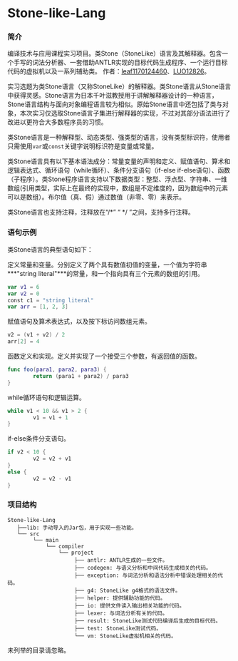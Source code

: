 # Stone-like-Lang

### 简介
编译技术与应用课程实习项目。类Stone（StoneLike）语言及其解释器。包含一个手写的词法分析器、一套借助ANTLR实现的目标代码生成程序、一个运行目标代码的虚拟机以及一系列辅助类。
作者：<a href="https://github.com/leaf1170124460" target="_blank">leaf1170124460</a>、<a href="https://github.com/LUO12826" target="_blank">LUO12826</a>。

实习选题为类Stone语言（又称StoneLike）的解释器。类Stone语言从Stone语言中获得灵感。Stone语言为日本千叶滋教授用于讲解解释器设计的一种语言，Stone语言结构与面向对象编程语言较为相似。原始Stone语言中还包括了类与对象，本次实习仅选取Stone语言子集进行解释器的实现，不过对其部分语法进行了改进以更符合大多数程序员的习惯。

类Stone语言是一种解释型、动态类型、强类型的语言，没有类型标识符，使用者只需使用`var`或`const`关键字说明标识符是变量或常量。

类Stone语言具有以下基本语法成分：常量变量的声明和定义、赋值语句、算术和逻辑表达式、循环语句（while循环）、条件分支语句（if-else if-else语句）、函数（子程序）。类Stone程序语言支持以下数据类型：整型、浮点型、字符串、一维数组(引用类型，实际上在最终的实现中，数组是不定维度的，因为数组中的元素可以是数组）。布尔值（真、假）通过数值（非零、零）来表示。

类Stone语言也支持注释，注释放在“/*” “ */ ”之间，支持多行注释。



### 语句示例

类Stone语言的典型语句如下：

定义常量和变量。分别定义了两个具有数值初值的变量，一个值为字符串***"string literal"***的常量，和一个指向具有三个元素的数组的引用。

```swift
var v1 = 6
var v2 = 0
const c1 = "string literal"
var arr = [1, 2, 3]
```

赋值语句及算术表达式，以及按下标访问数组元素。

```swift
v2 = (v1 + v2) / 2
arr[2] = 4
```

函数定义和实现。定义并实现了一个接受三个参数，有返回值的函数。

```swift
func foo(para1, para2, para3) {
		return (para1 + para2) / para3
}
```

while循环语句和逻辑运算。

```swift
while v1 < 10 && v1 > 2 {
		v1 = v1 + 1
}
```

if-else条件分支语句。

```swift
if v2 < 10 {
		v2 = v2 + v1
}
else {
		v2 = v2 - v1
}
```



### 项目结构
```
Stone-like-Lang  
   ├──lib: 手动导入的Jar包，用于实现一些功能。  
   └── src  
        └── main  
            └── compiler  
                └── project  
                     ├── antlr: ANTLR生成的一些文件。  
                     ├── codegen: 与语义分析和中间代码生成相关的代码。  
                     ├── exception: 与词法分析和语法分析中错误处理相关的代码。  
                     ├── g4: StoneLike g4格式的语法文件。  
                     ├── helper: 提供辅助功能的代码。  
                     ├── io: 提供文件读入输出相关功能的代码。  
                     ├── lexer: 与词法分析有关的代码。  
                     ├── result: StoneLike测试代码编译后生成的目标代码。  
                     ├── test: StoneLike测试代码。  
                     └── vm: StoneLike虚拟机相关的代码。  
```


未列举的目录请忽略。  
